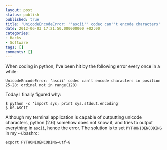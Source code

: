 ```yaml
---
layout: post
status: publish
published: true
title: 'UnicodeEncodeError: ''ascii'' codec can''t encode characters'
date: 2012-06-03 17:21:50.000000000 +02:00
categories:
- Hacks
- Software
tags: []
comments: []
---
```

When coding in python, I've been hit by the following error every once in a while:

```
UnicodeEncodeError: 'ascii' codec can't encode characters in position 25-28: ordinal not in range(128)
```

Today I finally figured why:

```
$ python -c 'import sys; print sys.stdout.encoding'
$ US-ASCII
```

Although my terminal application is capable of outputting unicode characters, python (2.6) somehow does not know it, and tries to output everything in `ascii`, hence the error. The solution is to set `PYTHONIOENCODING` in my ~/.bashrc:

```
export PYTHONIOENCODING=utf-8
```

